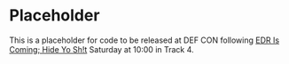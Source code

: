 # Placeholder

This is a placeholder for code to be released at DEF CON following [EDR Is Coming; Hide Yo Sh!t](https://www.defcon.org/html/defcon-27/dc-27-speakers.html#Leibowitz) Saturday at 10:00 in Track 4.
